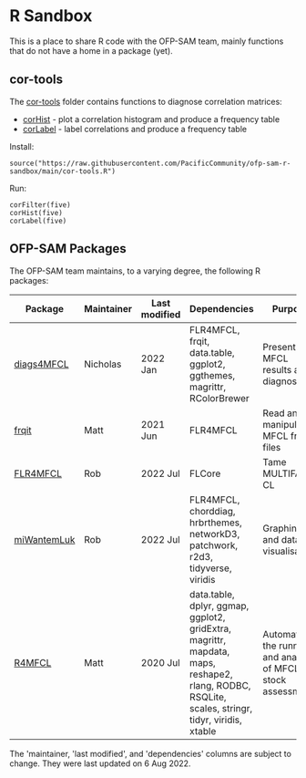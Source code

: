 # R Sandbox

This is a place to share R code with the OFP-SAM team, mainly functions that do
not have a home in a package (yet).

## cor-tools

The [cor-tools](cor-tools) folder contains functions to diagnose correlation
matrices:

* [corHist](cor-tools/corHist.R) - plot a correlation histogram and produce a frequency table
* [corLabel](cor-tools/corLabel.R) - label correlations and produce a frequency table

Install:

```
source("https://raw.githubusercontent.com/PacificCommunity/ofp-sam-r-sandbox/main/cor-tools.R")
```

Run:

```
corFilter(five)
corHist(five)
corLabel(five)
```

## OFP-SAM Packages

The OFP-SAM team maintains, to a varying degree, the following R packages:

Package                                                              | Maintainer | Last modified | Dependencies                                                                                                                                    | Purpose
-------------------------------------------------------------------- | ---------- | ------------- | ----------------------------------------------------------------------------------------------------------------------------------------------- | -----------------------------------------------------------
[diags4MFCL](https://github.com/PacificCommunity/ofp-sam-diags4MFCL) | Nicholas   | 2022 Jan      | FLR4MFCL, frqit, data.table, ggplot2, ggthemes, magrittr, RColorBrewer                                                                          | Present MFCL results and diagnostics
[frqit](https://github.com/PacificCommunity/ofp-sam-frqit)           | Matt       | 2021 Jun      | FLR4MFCL                                                                                                                                        | Read and manipulate MFCL frq files
[FLR4MFCL](https://github.com/PacificCommunity/ofp-sam-flr4mfcl)     | Rob        | 2022 Jul      | FLCore                                                                                                                                          | Tame MULTIFAN-CL
[miWantemLuk](https://github.com/PacificCommunity/mi-wantem-luk)     | Rob        | 2022 Jul      | FLR4MFCL, chorddiag, hrbrthemes, networkD3, patchwork, r2d3, tidyverse, viridis                                                                 | Graphing and data visualisation
[R4MFCL](https://github.com/PacificCommunity/ofp-sam-r4mfcl)         | Matt       | 2020 Jul      | data.table, dplyr, ggmap, ggplot2, gridExtra, magrittr, mapdata, maps, reshape2, rlang, RODBC, RSQLite, scales, stringr, tidyr, viridis, xtable | Automate the running and analysis of MFCL stock assessments

The 'maintainer, 'last modified', and 'dependencies' columns are subject to
change. They were last updated on 6 Aug 2022.

